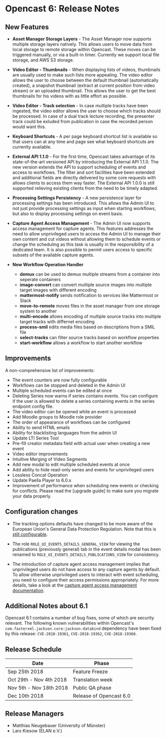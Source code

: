 Opencast 6: Release Notes
=========================

New Features
------------

- **Asset Manager Storage Layers** - The Asset Manager now supports multiple storage layers natively.  This allows
  users to move data from local storage to remote storage within Opencast.  These moves can be triggered manually, or
  via a built-in timer.  Currently we support local file storage, and AWS S3 storage.

- **Video Editor - Thumbnails** - When displaying lists of videos, thumbnails are usually used to make such lists more
  appealing. The video editor allows the user to choose between the default thumbnail (automatically created), a
  snapshot thumbnail (extract at current position from video stream) or an uploaded thumbnail.  This allows the user to
  get the best thumbnails for his videos with as little effort as possible.

- **Video Editor - Track selection** - In case multiple tracks have been ingested, the video editor allows the user to
  choose which tracks should be processed. In case of a dual track lecture recording, the presenter track could be
  exluded from publication in case the recorded person would want this.

- **Keyboard Shortcuts** - A per page keyboard shortcut list is available so that users can at any time and page see
  what keyboard shortcuts are currenlty available.

- **External API 1.1.0** - For the first time, Opencast takes advantage of its state-of-the-art versioned API by
  introducing the External API 1.1.0.  The new version extends the API to support scheduling of events and access to
  workflows.  The filter and sort facilities have been extended and additional fields are directly delivered by some
  core requests with allows clients to access them way faster.  The External API 1.0.0 is still supported relieving
  existing clients from the need to be timely adapted.

- **Processing Settings Persistency** - A new persistence layer for processing settings has been introduced. This allows
  the Admin UI to not just provide processing settings as input when starting workflows, but also to display processing
  settings on event basis.

- **Capture Agent Access Management** - The Admin UI now supports access management for capture agents. This features
  addresses the need to allow unprivileged users to access the Admin UI to manage their own content and cut videos
  without allowing them to schedule events or change the scheduling as this task is usually in the responsibility of a
  dedicated team.  It is also possible to permit users access to specific subsets of the available capture agents.

- **New Workflow Operation Handler**
    - **demux** can be used to demux multiple streams from a container into seperate containers
    - **image-convert** can convert multiple source images into multiple target images with different encoding
    - **mattermost-notify** sends notification to services like Mattermost or Slack
    - **move-to-remote** moves files in the asset manager from one storage system to another
    - **multi-encode** allows encoding of multiple source tracks into multiple target tracks with differnet encoding
    - **process-smil** edits media files based on descriptions from a SMIL file
    - **select-tracks** can filter source tracks based on workflow properties
    - **start-workflow** allows a workflow to start another workflow

Improvements
------------

A non-comprehensive list of improvements:

- The event counters are now fully configurable
- Workflows can be stopped and deleted in the Admin UI
- Multiple scheduled events can be edited at once
- Deleting Series now warns if series contains events. You can configure if the user is allowed to
  delete a series containing events in the series endpoint config file.
- The video editor can be opened while an event is processed
- Add Moodle groups to Moodle role provider
- The order of appearance of workflows can be configured
- Ability to send HTML emails
- Ability for blacklisting languages from the admin UI
- Update LTI Series Tool
- Pre-fill creator metadata field with actual user when creating a new event
- Video editor improvements
- Intuitive Merging of Video Segments
- Add new modal to edit multiple scheduled events at once
- Add ability to hide read-only series and events for unprivileged users
- Lossless Concat Operation
- Update Paella Player to 6.0.x
- Improvement of performance when scheduling new events or checking for conflicts. Please read the [upgrade guide] to
  make sure you migrate your data properly.

Configuration changes
---------------------

- The tracking options defaults have changed to be more aware of the European Union's General Data Protection
  Regulation. Note that this is [still configurable](configuration/user-statistics.and.privacy.md).

- The role `ROLE_UI_EVENTS_DETAILS_GENERAL_VIEW` for viewing the publications (previously general) tab in the event
  details modal has been renamed to `ROLE_UI_EVENTS_DETAILS_PUBLICATIONS_VIEW` for consistency.

- The introduction of capture agent access management implies that unprivileged users do not have access to any capture
  agents by default.  To allow otherwise unprivileged users to interact with event scheduling, you need to configure
  their access permissions appropriately. For more details, take a look at the [capture agent access management
  documentation](../../user/advanced/capture-agent-access/).


Additional Notes about 6.1
--------------------------

Opencast 6.1 contains a number of bug fixes, some of which are security relevant. The following known vulnerabilities
within Opencast's `com.fasterxml.jackson.core:jackson-databind` dependency have been fixed by this release:
`CVE-2018-19361`, `CVE-2018-19362`, `CVE-2018-19360`.


Release Schedule
----------------

|Date                         |Phase
|-----------------------------|------------------------------------------
|Sep 25th 2018                |Feature Freeze
|Oct 29th - Nov 4th 2018      |Translation week
|Nov 5th - Nov 18th 2018      |Public QA phase
|Dec 10th 2018                |Release of Opencast 6.0


Release Managers
----------------

- Matthias Neugebauer (University of Münster)
- Lars Kiesow (ELAN e.V.)
